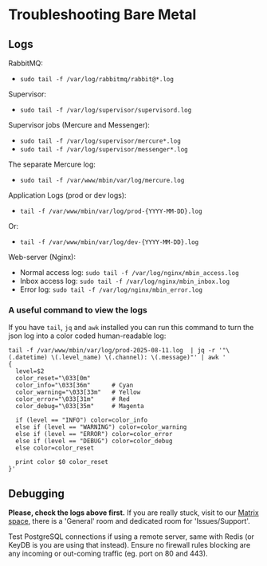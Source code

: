 # Troubleshooting Bare Metal

## Logs

RabbitMQ:

- `sudo tail -f /var/log/rabbitmq/rabbit@*.log`

Supervisor:

- `sudo tail -f /var/log/supervisor/supervisord.log`

Supervisor jobs (Mercure and Messenger):

- `sudo tail -f /var/log/supervisor/mercure*.log`
- `sudo tail -f /var/log/supervisor/messenger*.log`

The separate Mercure log:

- `sudo tail -f /var/www/mbin/var/log/mercure.log`

Application Logs (prod or dev logs):

- `tail -f /var/www/mbin/var/log/prod-{YYYY-MM-DD}.log`

Or:

- `tail -f /var/www/mbin/var/log/dev-{YYYY-MM-DD}.log`

Web-server (Nginx):

- Normal access log: `sudo tail -f /var/log/nginx/mbin_access.log`
- Inbox access log: `sudo tail -f /var/log/nginx/mbin_inbox.log`
- Error log: `sudo tail -f /var/log/nginx/mbin_error.log`

### A useful command to view the logs

If you have `tail`, `jq` and `awk` installed you can run this command to turn the json log into a color coded
human-readable log:

```shell
tail -f /var/www/mbin/var/log/prod-2025-08-11.log  | jq -r '"\(.datetime) \(.level_name) \(.channel): \(.message)"' | awk '
{
  level=$2
  color_reset="\033[0m"
  color_info="\033[36m"      # Cyan
  color_warning="\033[33m"   # Yellow
  color_error="\033[31m"     # Red
  color_debug="\033[35m"     # Magenta

  if (level == "INFO") color=color_info
  else if (level == "WARNING") color=color_warning
  else if (level == "ERROR") color=color_error
  else if (level == "DEBUG") color=color_debug
  else color=color_reset

  print color $0 color_reset
}'
```

## Debugging

**Please, check the logs above first.** If you are really stuck, visit to our [Matrix space](https://matrix.to/#/%23mbin:melroy.org), there is a 'General' room and dedicated room for 'Issues/Support'.

Test PostgreSQL connections if using a remote server, same with Redis (or KeyDB is you are using that instead). Ensure no firewall rules blocking are any incoming or out-coming traffic (eg. port on 80 and 443).
